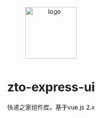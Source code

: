 <div class="card">
  <p align="center">
    <img alt="logo" src="https://life-public-1317992895.cos.ap-shanghai.myqcloud.com/life/bbd9c0b03fae4293ad5916e3887dc2be.png" width="120" height="120" style="width: 120px;margin-bottom: 10px;">
</p>

<h1 align="center">zto-express-ui</h1>

<p align="center">快递之家组件库，基于vue.js 2.x</p>
</div>
